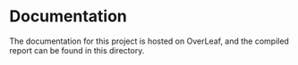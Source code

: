 
# Documentation

The documentation for this project is hosted on OverLeaf, and the compiled report can be found in this directory.
